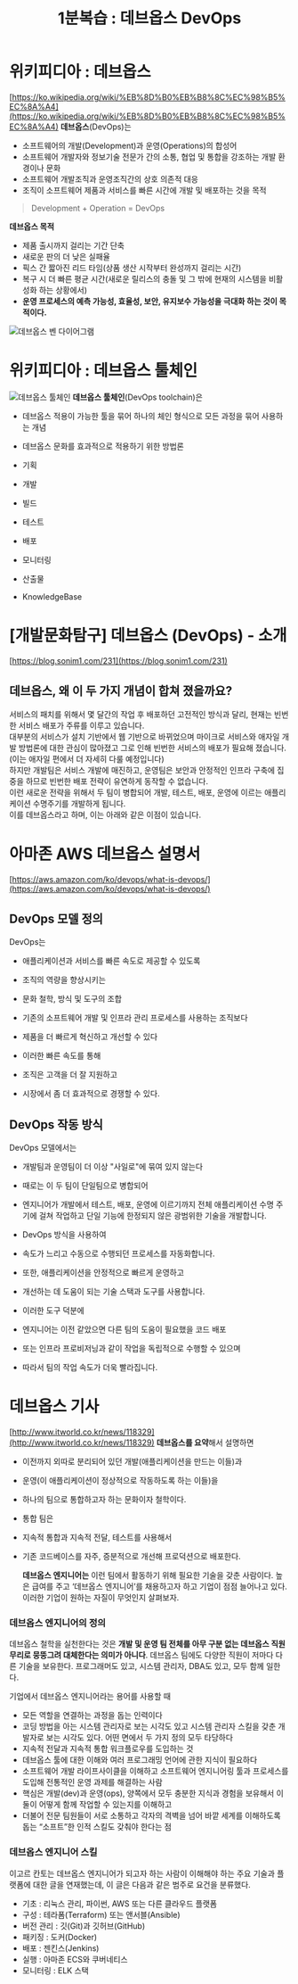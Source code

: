 ﻿---
title:  "1분복습 : 데브옵스 DevOps"
excerpt: "기술면접 준비를 위해 데브옵스란 무엇인가 정리합니다"


categories:
  - Job Interview
tags:
  - Job Interview
  - 1분복습
last_modified_at: 2020-05-05TO11:05:00+09:00
---

# 위키피디아 : 데브옵스
[https://ko.wikipedia.org/wiki/%EB%8D%B0%EB%B8%8C%EC%98%B5%EC%8A%A4](https://ko.wikipedia.org/wiki/%EB%8D%B0%EB%B8%8C%EC%98%B5%EC%8A%A4)
**데브옵스**(DevOps)는 
- 소프트웨어의 개발(Development)과 운영(Operations)의 합성어
- 소프트웨어 개발자와 정보기술 전문가 간의 소통, 협업 및 통합을 강조하는 개발 환경이나 문화
- 소프트웨어 개발조직과 운영조직간의 상호 의존적 대응
- 조직이 소프트웨어 제품과 서비스를 빠른 시간에 개발 및 배포하는 것을 목적
> Development + Operation = DevOps

**데브옵스 목적**
- 제품 출시까지 걸리는 기간 단축
- 새로운 판의 더 낮은 실패율
- 픽스 간 짧아진 리드 타임(상품 생산 시작부터 완성까지 걸리는 시간)
- 복구 시 더 빠른 평균 시간(새로운 릴리스의 충돌 및 그 밖에 현재의 시스템을 비활성화 하는 상황에서)
- **운영 프로세스의 예측 가능성, 효율성, 보안, 유지보수 가능성을 극대화 하는 것이 목적이다.**

![데브옵스 벤 다이어그램](![](https://upload.wikimedia.org/wikipedia/commons/thumb/b/b5/Devops.svg/220px-Devops.svg.png))

# 위키피디아 : 데브옵스 툴체인
![데브옵스 툴체인](https://upload.wikimedia.org/wikipedia/commons/thumb/0/05/Devops-toolchain.svg/330px-Devops-toolchain.svg.png)
**데브옵스 툴체인**(DevOps toolchain)은
- 데브옵스 적용이 가능한 툴을 묶어 하나의 체인 형식으로 모든 과정을 묶어 사용하는 개념
- 데브옵스 문화를 효과적으로 적용하기 위한 방법론

- 기획 
- 개발
- 빌드
- 테스트
- 배포
- 모니터링
- 산출물
- KnowledgeBase

# [개발문화탐구] 데브옵스 (DevOps) - 소개
[https://blog.sonim1.com/231](https://blog.sonim1.com/231)

## 데브옵스, 왜 이 두 가지 개념이 합쳐 졌을까요?

서비스의 패치를 위해서 몇 달간의 작업 후 배포하던 고전적인 방식과 달리, 현재는 빈번한 서비스 배포가 주류를 이루고 있습니다.  
대부분의 서비스가 설치 기반에서 웹 기반으로 바뀌었으며 마이크로 서비스와 애자일 개발 방법론에 대한 관심이 많아졌고 그로 인해 빈번한 서비스의 배포가 필요해 졌습니다. (이는 애자일 편에서 더 자세히 다룰 예정입니다)
<br>
하지만 개발팀은 서비스 개발에 매진하고, 운영팀은 보안과 안정적인 인프라 구축에 집중을 하므로 빈번한 배포 전략이 유연하게 동작할 수 없습니다.
<br>
이런 새로운 전략을 위해서 두 팀이 병합되어 개발, 테스트, 배포, 운영에 이르는 애플리케이션 수명주기를 개발하게 됩니다.
<br>
이를 데브옵스라고 하며, 이는 아래와 같은 이점이 있습니다.

# 아마존 AWS 데브옵스 설명서
[https://aws.amazon.com/ko/devops/what-is-devops/](https://aws.amazon.com/ko/devops/what-is-devops/)

## DevOps 모델 정의

DevOps는 
- 애플리케이션과 서비스를 빠른 속도로 제공할 수 있도록 
- 조직의 역량을 향상시키는 
- 문화 철학, 방식 및 도구의 조합

- 기존의 소프트웨어 개발 및 인프라 관리 프로세스를 사용하는 조직보다
-  제품을 더 빠르게 혁신하고 개선할 수 있다

- 이러한 빠른 속도를 통해 
- 조직은 고객을 더 잘 지원하고 
- 시장에서 좀 더 효과적으로 경쟁할 수 있다.

## DevOps 작동 방식

DevOps 모델에서는
- 개발팀과 운영팀이 더 이상 "사일로"에 묶여 있지 않는다
- 때로는 이 두 팀이 단일팀으로 병합되어
- 엔지니어가 개발에서 테스트, 배포, 운영에 이르기까지 전체 애플리케이션 수명 주기에 걸쳐 작업하고 단일 기능에 한정되지 않은 광범위한 기술을 개발합니다.

- DevOps 방식을 사용하여 
- 속도가 느리고 수동으로 수행되던 프로세스를 자동화합니다. 
- 또한, 애플리케이션을 안정적으로 빠르게 운영하고 
- 개선하는 데 도움이 되는 기술 스택과 도구를 사용합니다. 
- 이러한 도구 덕분에 
- 엔지니어는 이전 같았으면 다른 팀의 도움이 필요했을 코드 배포
- 또는 인프라 프로비저닝과 같이 작업을 독립적으로 수행할 수 있으며
- 따라서 팀의 작업 속도가 더욱 빨라집니다.

# 데브옵스 기사
[http://www.itworld.co.kr/news/118329](http://www.itworld.co.kr/news/118329)
**데브옵스를 요약**해서 설명하면 
- 이전까지 외따로 분리되어 있던 개발(애플리케이션을 만드는 이들)과
- 운영(이 애플리케이션이 정상적으로 작동하도록 하는 이들)을 
- 하나의 팀으로 통합하고자 하는 문화이자 철학이다. 

- 통합 팀은 
- 지속적 통합과 지속적 전달, 테스트를 사용해서 
- 기존 코드베이스를 자주, 증분적으로 개선해 프로덕션으로 배포한다.  
  
  **데브옵스 엔지니어는** 이런 팀에서 활동하기 위해 필요한 기술을 갖춘 사람이다.  높은 급여를 주고 ‘데브옵스 엔지니어’를 채용하고자 하고 기업이 점점 늘어나고 있다. 이러한 기업이 원하는 자질이 무엇인지 살펴보자.  

### 데브옵스 엔지니어의 정의
데브옵스 철학을 실천한다는 것은 **개발 및 운영 팀 전체를 아무 구분 없는 데브옵스 직원 무리로 뭉뚱그려 대체한다는 의미가 아니다**. 데브옵스 팀에도 다양한 직원이 저마다 다른 기술을 보유한다. 프로그래머도 있고, 시스템 관리자, DBA도 있고, 모두 함께 일한다.  

기업에서 데브옵스 엔지니어라는 용어를 사용할 때 
- 모든 역할을 연결하는 과정을 돕는 인력이다
- 코딩 방법을 아는 시스템 관리자로 보는 시각도 있고 시스템 관리자 스킬을 갖춘 개발자로 보는 시각도 있다. 어떤 면에서 두 가지 정의 모두 타당하다
- 지속적 전달과 지속적 통합 워크플로우를 도입하는 것 
- 데브옵스 툴에 대한 이해와 여러 프로그래밍 언어에 관한 지식이 필요하다
- 소프트웨어 개발 라이프사이클을 이해하고 소프트웨어 엔지니어링 툴과 프로세스를 도입해 전통적인 운영 과제를 해결하는 사람
- 핵심은 개발(dev)과 운영(ops), 양쪽에서 모두 충분한 지식과 경험을 보유해서 이 둘이 어떻게 함께 작업할 수 있는지를 이해하고
- 더불어 전문 팀원들이 서로 소통하고 각자의 격벽을 넘어 바깥 세계를 이해하도록 돕는 “소프트”한 인적 스킬도 갖춰야 한다는 점

### 데브옵스 엔지니어 스킬
이고르 칸토는 데브옵스 엔지니어가 되고자 하는 사람이 이해해야 하는 주요 기술과 플랫폼에 대한 글을 연재했는데, 이 글은 다음과 같은 범주로 요건을 분류했다.  
- 기초 : 리눅스 관리, 파이썬, AWS 또는 다른 클라우드 플랫폼  
- 구성 : 테라폼(Terraform) 또는 앤서블(Ansible)  
- 버전 관리 : 깃(Git)과 깃허브(GitHub)  
- 패키징 : 도커(Docker)  
- 배포 : 젠킨스(Jenkins)  
- 실행 : 아마존 ECS와 쿠버네티스  
- 모니터링 : ELK 스택